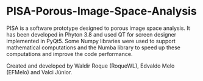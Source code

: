 # PISA-Porous-Image-Space-Analysis 
PISA is a software prototype designed to porous image space analysis. It has been developed in Phyton 3.8 and used QT for screen designer implemented in PyQt5. Some Numpy libraries were used to support mathematical computations and the Numba library to speed up these computations and improve the code performance.

Created and developed by Waldir Roque (RoqueWL), Edvaldo Melo (EFMelo) and Valci Júnior.
